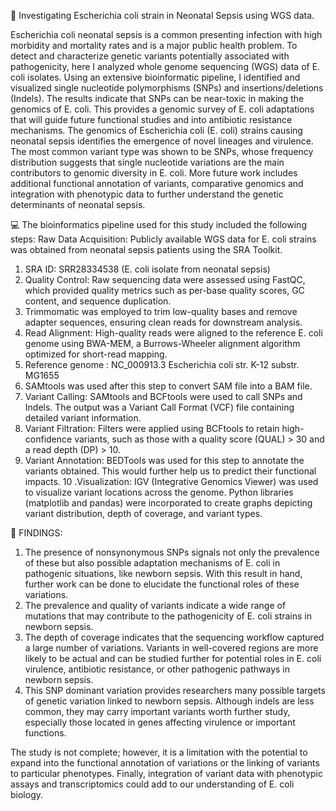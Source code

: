🧬 Investigating Escherichia coli strain in Neonatal Sepsis using WGS data.

Escherichia coli neonatal sepsis is a common presenting infection with high morbidity and mortality rates and is a major public health problem. To detect and characterize genetic variants potentially associated with pathogenicity, here I analyzed whole genome sequencing (WGS) data of E. coli isolates. Using an extensive bioinformatic pipeline, I identified and visualized single nucleotide polymorphisms (SNPs) and insertions/deletions (Indels). The results indicate that SNPs can be near-toxic in making the genomics of E. coli. This provides a genomic survey of E. coli adaptations that will guide future functional studies and into antibiotic resistance mechanisms.
The genomics of Escherichia coli (E. coli) strains causing neonatal sepsis identifies the emergence of novel lineages and virulence. The most common variant type was shown to be SNPs, whose frequency distribution suggests that single nucleotide variations are the main contributors to genomic diversity in E. coli.
More future work includes additional functional annotation of variants, comparative genomics and integration with phenotypic data to further understand the genetic determinants of neonatal sepsis.

💻 The bioinformatics pipeline used for this study included the following steps:
Raw Data Acquisition: Publicly available WGS data for E. coli strains was obtained from neonatal sepsis patients using the SRA Toolkit. 
1. SRA ID: SRR28334538 (E. coli isolate from neonatal sepsis)
2. Quality Control: Raw sequencing data were assessed using FastQC, which provided quality metrics such as per-base quality scores, GC content, and sequence duplication. 
3. Trimmomatic was employed to trim low-quality bases and remove adapter sequences, ensuring clean reads for downstream analysis.
4. Read Alignment: High-quality reads were aligned to the reference E. coli genome using BWA-MEM, a Burrows-Wheeler alignment algorithm optimized for short-read mapping.
5. Reference genome : NC_000913.3 Escherichia coli str. K-12 substr. MG1655
6. SAMtools was used after this step to convert SAM file into a BAM file.
7. Variant Calling: SAMtools and BCFtools were used to call SNPs and Indels. The output was a Variant Call Format (VCF) file containing detailed variant information.
8. Variant Filtration: Filters were applied using BCFtools to retain high-confidence variants, such as those with a quality score (QUAL) > 30 and a read depth (DP) > 10. 
9. Variant Annotation: BEDTools was used for this step to annotate the variants obtained. This would further help us to predict their functional impacts.
10 .Visualization: IGV (Integrative Genomics Viewer) was used to visualize variant locations across the genome. Python libraries (matplotlib and pandas) were incorporated to create graphs depicting variant distribution, depth of coverage, and variant types.


🔬 FINDINGS:
1. The presence of nonsynonymous SNPs signals not only the prevalence of these but also possible adaptation mechanisms of E. coli in pathogenic situations, like newborn sepsis. With this result in hand, further work can be done to elucidate the functional roles of these variations. 
2. The prevalence and quality of variants indicate a wide range of mutations that may contribute to the pathogenicity of E. coli strains in newborn sepsis. 
3. The depth of coverage indicates that the sequencing workflow captured a large number of variations. Variants in well-covered regions are more likely to be actual and can be studied further for potential roles in E. coli virulence, antibiotic resistance, or other pathogenic pathways in newborn sepsis.
4. This SNP dominant variation provides researchers many possible targets of genetic variation linked to newborn sepsis.
Although indels are less common, they may carry important variants worth further study, especially those located in genes affecting virulence or important functions.

The study is not complete; however, it is a limitation with the potential to expand into the functional annotation of variations or the linking of variants to particular phenotypes. Finally, integration of variant data with phenotypic assays and transcriptomics could add to our understanding of E. coli biology.


